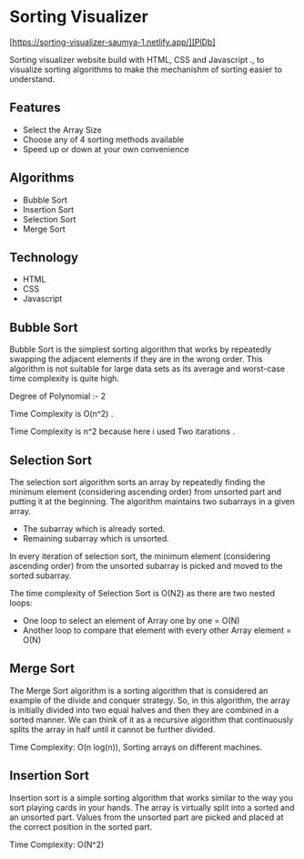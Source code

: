 # Sorting Visualizer


 [https://sorting-visualizer-saumya-1.netlify.app/][PlDb]

Sorting visualizer website build with HTML, CSS and Javascript ., to visualize sorting algorithms to make the mechanishm of sorting easier to understand.

## Features

- Select the Array Size
- Choose any of 4 sorting methods available
- Speed up or down at your own convenience


## Algorithms
- Bubble Sort
- Insertion Sort
- Selection Sort
- Merge Sort


## Technology 
- HTML
- CSS
- Javascript

## Bubble Sort

Bubble Sort is the simplest sorting algorithm that works by repeatedly swapping the adjacent elements if they are in the wrong order. This algorithm is not suitable for large data sets as its average and worst-case time complexity is quite high.

Degree of Polynomial :- 2

Time Complexity is O(n^2) .

Time Complexity is n^2 because here i used Two itarations .

## Selection Sort

The selection sort algorithm sorts an array by repeatedly finding the minimum element (considering ascending order) from unsorted part and putting it at the beginning. The algorithm maintains two subarrays in a given array.

- The subarray which is already sorted. 
- Remaining subarray which is unsorted.

In every iteration of selection sort, the minimum element (considering ascending order) from the unsorted subarray is picked and moved to the sorted subarray.

The time complexity of Selection Sort is O(N2) as there are two nested loops:

- One loop to select an element of Array one by one = O(N)
- Another loop to compare that element with every other Array element = O(N)

## Merge Sort

The Merge Sort algorithm is a sorting algorithm that is considered an example of the divide and conquer strategy. So, in this algorithm, the array is initially divided into two equal halves and then they are combined in a sorted manner. We can think of it as a recursive algorithm that continuously splits the array in half until it cannot be further divided. 

Time Complexity: O(n log(n)),  Sorting arrays on different machines.

## Insertion Sort

Insertion sort is a simple sorting algorithm that works similar to the way you sort playing cards in your hands. The array is virtually split into a sorted and an unsorted part. Values from the unsorted part are picked and placed at the correct position in the sorted part.

Time Complexity: O(N^2) 




